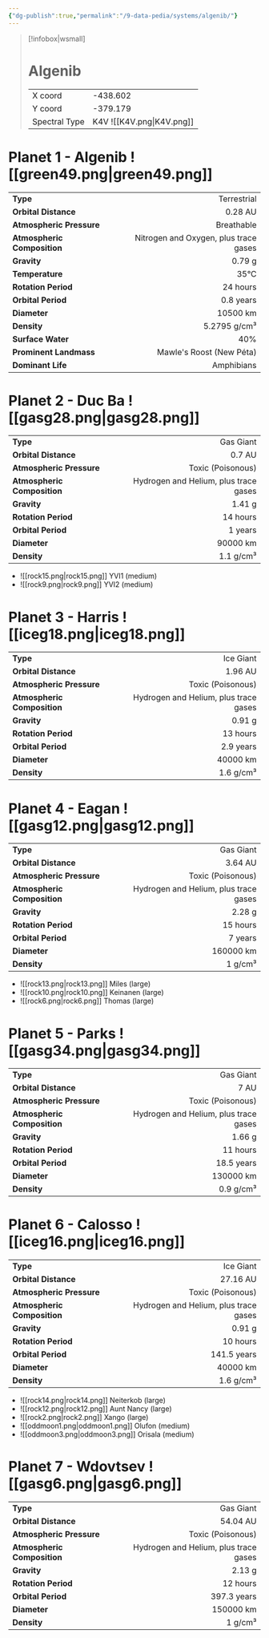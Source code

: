 ```yaml
---
{"dg-publish":true,"permalink":"/9-data-pedia/systems/algenib/"}
---
```


> [!infobox|wsmall]
> # Algenib
> | | |
> | - | - |
> | X coord | -438.602 |
> | Y coord| -379.179 |
> | Spectral Type | K4V ![[K4V.png\|K4V.png]] |

# Planet 1 - Algenib ![[green49.png\|green49.png]]
|                             |                           |
| --------------------------- | -------------------------:|
| **Type**                    |             Terrestrial |
| **Orbital Distance**        |   0.28 AU |
| **Atmospheric Pressure**    |       Breathable |
| **Atmospheric Composition** |      Nitrogen and Oxygen, plus trace gases |
| **Gravity**                 |        0.79 g |
| **Temperature**             |    35°C |
| **Rotation Period**         |  24 hours |
| **Orbital Period** | 0.8 years |
| **Diameter**                |      10500 km | 
| **Density**                 |    5.2795 g/cm³ |
| **Surface Water**           |           40% | 
| **Prominent Landmass**      |         Mawle's Roost (New Péta) | 
| **Dominant Life**           |         Amphibians |





# Planet 2 - Duc Ba ![[gasg28.png\|gasg28.png]]
|                             |                           |
| --------------------------- | -------------------------:|
| **Type**                    |             Gas Giant |
| **Orbital Distance**        |   0.7 AU |
| **Atmospheric Pressure**    |       Toxic (Poisonous) |
| **Atmospheric Composition** |      Hydrogen and Helium, plus trace gases |
| **Gravity**                 |        1.41 g |
| **Rotation Period**         |  14 hours |
| **Orbital Period** | 1 years |
| **Diameter**                |      90000 km | 
| **Density**                 |    1.1 g/cm³ |



- ![[rock15.png\|rock15.png]] YVI1 (medium)
- ![[rock9.png\|rock9.png]] YVI2 (medium)


# Planet 3 - Harris ![[iceg18.png\|iceg18.png]]
|                             |                           |
| --------------------------- | -------------------------:|
| **Type**                    |             Ice Giant |
| **Orbital Distance**        |   1.96 AU |
| **Atmospheric Pressure**    |       Toxic (Poisonous) |
| **Atmospheric Composition** |      Hydrogen and Helium, plus trace gases |
| **Gravity**                 |        0.91 g |
| **Rotation Period**         |  13 hours |
| **Orbital Period** | 2.9 years |
| **Diameter**                |      40000 km | 
| **Density**                 |    1.6 g/cm³ |





# Planet 4 - Eagan ![[gasg12.png\|gasg12.png]]
|                             |                           |
| --------------------------- | -------------------------:|
| **Type**                    |             Gas Giant |
| **Orbital Distance**        |   3.64 AU |
| **Atmospheric Pressure**    |       Toxic (Poisonous) |
| **Atmospheric Composition** |      Hydrogen and Helium, plus trace gases |
| **Gravity**                 |        2.28 g |
| **Rotation Period**         |  15 hours |
| **Orbital Period** | 7 years |
| **Diameter**                |      160000 km | 
| **Density**                 |    1 g/cm³ |



- ![[rock13.png\|rock13.png]] Miles (large)
- ![[rock10.png\|rock10.png]] Keinanen (large)
- ![[rock6.png\|rock6.png]] Thomas (large)


# Planet 5 - Parks ![[gasg34.png\|gasg34.png]]
|                             |                           |
| --------------------------- | -------------------------:|
| **Type**                    |             Gas Giant |
| **Orbital Distance**        |   7 AU |
| **Atmospheric Pressure**    |       Toxic (Poisonous) |
| **Atmospheric Composition** |      Hydrogen and Helium, plus trace gases |
| **Gravity**                 |        1.66 g |
| **Rotation Period**         |  11 hours |
| **Orbital Period** | 18.5 years |
| **Diameter**                |      130000 km | 
| **Density**                 |    0.9 g/cm³ |





# Planet 6 - Calosso ![[iceg16.png\|iceg16.png]]
|                             |                           |
| --------------------------- | -------------------------:|
| **Type**                    |             Ice Giant |
| **Orbital Distance**        |   27.16 AU |
| **Atmospheric Pressure**    |       Toxic (Poisonous) |
| **Atmospheric Composition** |      Hydrogen and Helium, plus trace gases |
| **Gravity**                 |        0.91 g |
| **Rotation Period**         |  10 hours |
| **Orbital Period** | 141.5 years |
| **Diameter**                |      40000 km | 
| **Density**                 |    1.6 g/cm³ |



- ![[rock14.png\|rock14.png]] Neiterkob (large)
- ![[rock12.png\|rock12.png]] Aunt Nancy (large)
- ![[rock2.png\|rock2.png]] Xango (large)
- ![[oddmoon1.png\|oddmoon1.png]] Olufon (medium)
- ![[oddmoon3.png\|oddmoon3.png]] Orisala (medium)


# Planet 7 - Wdovtsev ![[gasg6.png\|gasg6.png]]
|                             |                           |
| --------------------------- | -------------------------:|
| **Type**                    |             Gas Giant |
| **Orbital Distance**        |   54.04 AU |
| **Atmospheric Pressure**    |       Toxic (Poisonous) |
| **Atmospheric Composition** |      Hydrogen and Helium, plus trace gases |
| **Gravity**                 |        2.13 g |
| **Rotation Period**         |  12 hours |
| **Orbital Period** | 397.3 years |
| **Diameter**                |      150000 km | 
| **Density**                 |    1 g/cm³ |





